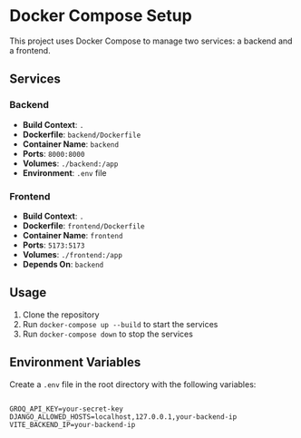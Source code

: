 # Docker Compose Setup

This project uses Docker Compose to manage two services: a backend and a frontend.

## Services

### Backend

- **Build Context**: `.`
- **Dockerfile**: `backend/Dockerfile`
- **Container Name**: `backend`
- **Ports**: `8000:8000`
- **Volumes**: `./backend:/app`
- **Environment**: `.env` file

### Frontend

- **Build Context**: `.`
- **Dockerfile**: `frontend/Dockerfile`
- **Container Name**: `frontend`
- **Ports**: `5173:5173`
- **Volumes**: `./frontend:/app`
- **Depends On**: `backend`

## Usage

1. Clone the repository
2. Run `docker-compose up --build` to start the services
3. Run `docker-compose down` to stop the services
## Environment Variables

Create a `.env` file in the root directory with the following variables:

```env

GROQ_API_KEY=your-secret-key
DJANGO_ALLOWED_HOSTS=localhost,127.0.0.1,your-backend-ip
VITE_BACKEND_IP=your-backend-ip

